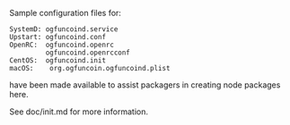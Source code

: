 Sample configuration files for:
```
SystemD: ogfuncoind.service
Upstart: ogfuncoind.conf
OpenRC:  ogfuncoind.openrc
         ogfuncoind.openrcconf
CentOS:  ogfuncoind.init
macOS:    org.ogfuncoin.ogfuncoind.plist
```
have been made available to assist packagers in creating node packages here.

See doc/init.md for more information.
